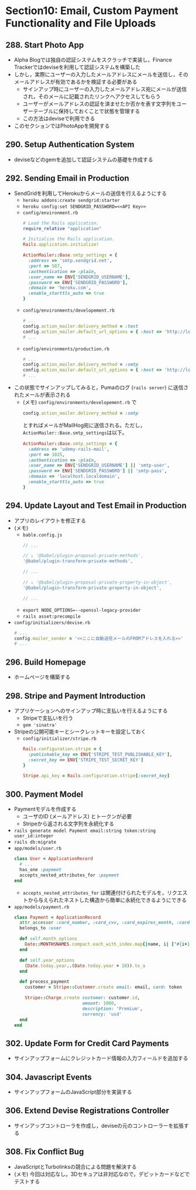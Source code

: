 # Section10: Email, Custom Payment Functionality and File Uploads

## 288. Start Photo App

- Alpha Blogでは独自の認証システムをスクラッチで実装し，Finance Trackerではdeviseを利用して認証システムを構築した
- しかし，実際にユーザーの入力したメールアドレスにメールを送信し，そのメールアドレスが有効であるかを検証する必要がある
  - サインアップ時にユーザーの入力したメールアドレス宛にメールが送信され，そのメールに記載されたリンクへアクセスしてもらう
  - ユーザーがメールアドレスの認証を済ませたか否かを表す文字列をユーザーテーブルに保持しておくことで状態を管理する
  - この方法はdeviseで利用できる
- このセクションではPhotoAppを開発する

## 290. Setup Authentication System

- deviseなどのgemを追加して認証システムの基礎を作成する

## 292. Sending Email in Production

- SendGridを利用してHerokuからメールの送信を行えるようにする
  - `heroku addons:create sendgrid:starter`
  - `heroku config:set SENDGRID_PASSWORD=<<API Key>>`
  - `config/environment.rb`
    ```ruby
    # Load the Rails application.
    require_relative "application"

    # Initialize the Rails application.
    Rails.application.initialize!

    ActionMailer::Base.smtp_settings = {
      :address => 'smtp.sendgrid.net',
      :port => 587,
      :authentication => :plain,
      :user_name => ENV['SENDGRID_USERNAME'],
      :password => ENV['SENDGRID_PASSWORD'],
      :domain => 'heroku.com',
      :enable_starttls_auto => true
    }
    ```
  - `config/environments/developement.rb`
    ```ruby
    # ...
    config.action_mailer.delivery_method = :test
    config.action_mailer.default_url_options = { :host => 'http://localhost:3000' }
    # ...
    ```
  - `config/environments/production.rb`
    ```ruby
    # ...
    config.action_mailer.delivery_method = :smtp
    config.action_mailer.default_url_options = { :host => 'http://localhost:3000' }
    # ...
    ```
- この状態でサインアップしてみると，Pumaのログ (`rails server`) に送信されたメールが表示される
  - (メモ) `config/environments/developement.rb` で
    ```ruby
    config.action_mailer.delivery_method = :smtp
    ```
    とすればメールがMailHog宛に送信される。ただし，`ActionMailer::Base.smtp_settings`は以下。
    ```ruby
    ActionMailer::Base.smtp_settings = {
      :address => 'udemy-rails-mail',
      :port => 1025,
      :authentication => :plain,
      :user_name => ENV['SENDGRID_USERNAME'] || 'smtp-user',
      :password => ENV['SENDGRID_PASSWORD'] || 'smtp-pass',
      :domain => 'localhost.localdomain',
      :enable_starttls_auto => true
    }
    ```

## 294. Update Layout and Test Email in Production

- アプリのレイアウトを修正する
- (メモ)
  - `bable.config.js`
    ```js
    // ...

    // ↓ '@babel/plugin-proposal-private-methods',
    '@babel/plugin-transform-private-methods',

    // ...

    // ↓ '@babel/plugin-proposal-private-property-in-object',
    '@babel/plugin-transform-private-property-in-object',

    // ...
    ```
  - `export NODE_OPTIONS=--openssl-legacy-provider`
  - `rails asset:precompile`
- `config/initializers/devise.rb`
  ```ruby
  # ...
  config.mailer_sender = '<<ここに自動送信メールのFROMアドレスを入れる>>'
  # ...
  ```

## 296. Build Homepage

- ホームページを構築する

## 298. Stripe and Payment Introduction

- アプリケーションへのサインアップ時に支払いを行えるようにする
  - Stripeで支払いを行う
  - `gem 'sinatra'`
- Stripeの公開可能キーとシークレットキーを設定しておく
  - `config/initializer/stripe.rb`
    ```ruby
    Rails.configuration.stripe = {
      :publishable_key => ENV['STRIPE_TEST_PUBLISHABLE_KEY'],
      :secret_key => ENV['STRIPE_TEST_SECRET_KEY']
    }

    Stripe.api_key = Rails.configuration.stripe[:secret_key]
    ```

## 300. Payment Model

- Paymentモデルを作成する
  - ユーザのID (メールアドレス) とトークンが必要
  - Stripeから返される文字列を永続化する
- `rails generate model Payment email:string token:string user_id:integer`
- `rails db:migrate`
- `app/models/user.rb`
  ```ruby
  class User < ApplicationRecord
    # ...
    has_one :payment
    accepts_nested_attributes_for :payment
  end
  ```
  - `accepts_nested_attributes_for` は関連付けられたモデルを，リクエストから与えられたネストした構造から簡単に永続化できるようにできる
- `app/models/payment.rb`
  ```ruby
  class Payment < ApplicationRecord
    attr_accessor :card_number, :card_cvv, :card_expires_month, :card_expires_year
    belongs_to :user

    def self.month_options
      Date::MONTHSNAMES.compact.each_with_index.map{|name, i| ["#{i+1} - #{name}", i+1]}
    end

    def self.year_options
      (Date.today.year..(Date.today.year + 10)).to_a
    end

    def process_payment
      customer = Stripe::Customer.create email: email, card: token

      Stripe::Charge.create customer: customer.id,
                            amount: 1000,
                            description: 'Premium',
                            currency: 'usd'
    end
  end
  ```

## 302. Update Form for Credit Card Payments

- サインアップフォームにクレジットカード情報の入力フィールドを追加する

## 304. Javascript Events

- サインアップフォームのJavaScript部分を実装する

## 306. Extend Devise Registrations Controller

- サインアップコントローラを作成し，deviseの元のコントローラーを拡張する

## 308. Fix Conflict Bug

- JavaScriptとTurbolinksの競合による問題を解決する
- (メモ) 今回は対応なし。3Dセキュアは非対応なので，デビットカードなどでテストする
